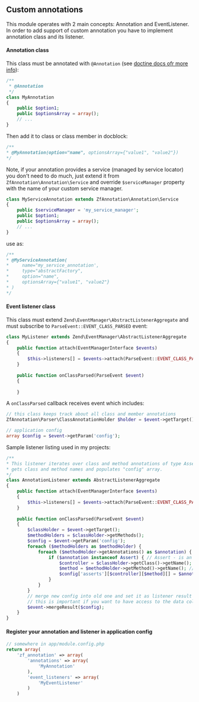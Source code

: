 ## Custom annotations
This module operates with 2 main concepts: Annotation and EventListener.  
In order to add support of custom annotation you have to implement annotation class and its listener.

#### Annotation class
This class must be annotated with `@Annotation` (see [doctine docs ofr more info](http://docs.doctrine-project.org/projects/doctrine-common/en/latest/reference/annotations.html)):

```php
/**
 * @Annotation
 */
class MyAnnotation
{
    public $option1;
    public $optionsArray = array();
    // ...
}
```
Then add it to class or class member in docblock:
```php
/**
* @MyAnnotation(option="name", optionsArray={"value1", "value2"})
*/
```
Note, if your annotation provides a service (managed by service locator) you don't need to do much, just extend it from `ZfAnnotation\Annotation\Service` and override `$serviceManager` property with the name of your custom service manager.
```php
class MyServiceAnnotation extends ZfAnnotation\Annotation\Service
{
    public $serviceManager = 'my_service_manager';
    public $option1;
    public $optionsArray = array();
    // ...
}
```
use as:
```php
/**
* @MyServiceAnnotation(
*     name="my_service_annotation', 
*     type="abstractFactory", 
*     option="name", 
*     optionsArray={"value1", "value2"}
* )
*/
```

#### Event listener class
This class must extend `Zend\EventManager\AbstractListenerAggregate` and must subscribe to `ParseEvent::EVENT_CLASS_PARSED` event:
```php
class MyListener extends Zend\EventManager\AbstractListenerAggregate
{
    public function attach(EventManagerInterface $events)
    {
        $this->listeners[] = $events->attach(ParseEvent::EVENT_CLASS_PARSED, [$this, 'onClassParsed']);
    }
    
    public function onClassParsed(ParseEvent $event)
    {
    
    }
```
A `onClassParsed` callback receives event which includes:
```php 
// this class keeps track about all class and member annotations
ZfAnnotation\Parser\ClassAnnotationHolder $holder = $event->getTarget();

// application config
array $config = $event->getParam('config');
```

Sample listener listing used in my projects:
```php
/**
* This listener iterates over class and method annotations of type Assert 
* gets class and method names and populates "config" array.
*/
class AnnotationListener extends AbstractListenerAggregate
{
    public function attach(EventManagerInterface $events)
    {
        $this->listeners[] = $events->attach(ParseEvent::EVENT_CLASS_PARSED, [$this, 'onClassParsed']);
    }
    
    public function onClassParsed(ParseEvent $event)
    {
        $classHolder = $event->getTarget();
        $methodHolders = $classHolder->getMethods();
        $config = $event->getParam('config');
        foreach ($methodHolders as $methodHolder) {
            foreach ($methodHolder->getAnnotations() as $annotation) {
                if ($annotation instanceof Assert) { // Assert - is an annotation
                    $controller = $classHolder->getClass()->getName(); // name of class containing this annotation
                    $method = $methodHolder->getMethod()->getName(); // name of method containing this annotation
                    $config['asserts'][$controller][$method][] = $annotation->getName();
                }
            }
        }
        // merge new config into old one and set it as listener result
        // this is important if you want to have access to the data collected in this function.
        $event->mergeResult($config);
    }
}

```

#### Register your annotation and listener in application config
```php
// somewhere in app/module.config.php
return array(
    'zf_annotation' => array(
        'annotations' => array(
            'MyAnnotation'
        ),
        'event_listeners' => array(
            'MyEventListener'
        )
    )
```